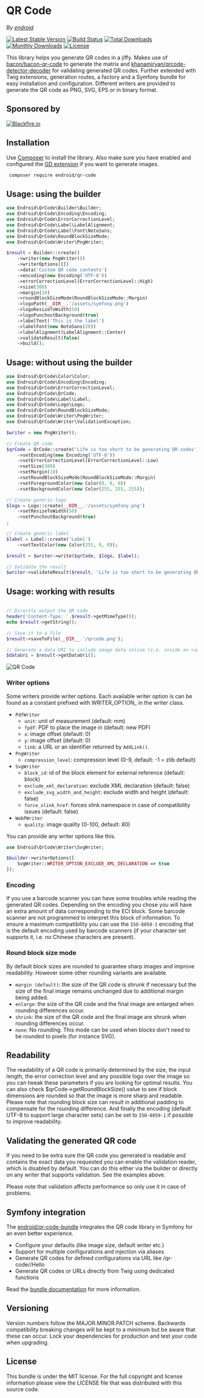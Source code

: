 # QR Code

*By [endroid](https://endroid.nl/)*

[![Latest Stable Version](http://img.shields.io/packagist/v/endroid/qr-code.svg)](https://packagist.org/packages/endroid/qr-code)
[![Build Status](https://github.com/endroid/qr-code/workflows/CI/badge.svg)](https://github.com/endroid/qr-code/actions)
[![Total Downloads](http://img.shields.io/packagist/dt/endroid/qr-code.svg)](https://packagist.org/packages/endroid/qr-code)
[![Monthly Downloads](http://img.shields.io/packagist/dm/endroid/qr-code.svg)](https://packagist.org/packages/endroid/qr-code)
[![License](http://img.shields.io/packagist/l/endroid/qr-code.svg)](https://packagist.org/packages/endroid/qr-code)

This library helps you generate QR codes in a jiffy. Makes use of [bacon/bacon-qr-code](https://github.com/Bacon/BaconQrCode)
to generate the matrix and [khanamiryan/qrcode-detector-decoder](https://github.com/khanamiryan/php-qrcode-detector-decoder)
for validating generated QR codes. Further extended with Twig extensions, generation routes, a factory and a
Symfony bundle for easy installation and configuration. Different writers are provided to generate the QR code
as PNG, SVG, EPS or in binary format.

## Sponsored by

[![Blackfire.io](assets/blackfire.png)](https://www.blackfire.io)

## Installation

Use [Composer](https://getcomposer.org/) to install the library. Also make sure you have enabled and configured the
[GD extension](https://www.php.net/manual/en/book.image.php) if you want to generate images.

``` bash
 composer require endroid/qr-code
```

## Usage: using the builder

```php
use Endroid\QrCode\Builder\Builder;
use Endroid\QrCode\Encoding\Encoding;
use Endroid\QrCode\ErrorCorrectionLevel;
use Endroid\QrCode\Label\LabelAlignment;
use Endroid\QrCode\Label\Font\NotoSans;
use Endroid\QrCode\RoundBlockSizeMode;
use Endroid\QrCode\Writer\PngWriter;

$result = Builder::create()
    ->writer(new PngWriter())
    ->writerOptions([])
    ->data('Custom QR code contents')
    ->encoding(new Encoding('UTF-8'))
    ->errorCorrectionLevel(ErrorCorrectionLevel::High)
    ->size(300)
    ->margin(10)
    ->roundBlockSizeMode(RoundBlockSizeMode::Margin)
    ->logoPath(__DIR__.'/assets/symfony.png')
    ->logoResizeToWidth(50)
    ->logoPunchoutBackground(true)
    ->labelText('This is the label')
    ->labelFont(new NotoSans(20))
    ->labelAlignment(LabelAlignment::Center)
    ->validateResult(false)
    ->build();
```

## Usage: without using the builder

```php
use Endroid\QrCode\Color\Color;
use Endroid\QrCode\Encoding\Encoding;
use Endroid\QrCode\ErrorCorrectionLevel;
use Endroid\QrCode\QrCode;
use Endroid\QrCode\Label\Label;
use Endroid\QrCode\Logo\Logo;
use Endroid\QrCode\RoundBlockSizeMode;
use Endroid\QrCode\Writer\PngWriter;
use Endroid\QrCode\Writer\ValidationException;

$writer = new PngWriter();

// Create QR code
$qrCode = QrCode::create('Life is too short to be generating QR codes')
    ->setEncoding(new Encoding('UTF-8'))
    ->setErrorCorrectionLevel(ErrorCorrectionLevel::Low)
    ->setSize(300)
    ->setMargin(10)
    ->setRoundBlockSizeMode(RoundBlockSizeMode::Margin)
    ->setForegroundColor(new Color(0, 0, 0))
    ->setBackgroundColor(new Color(255, 255, 255));

// Create generic logo
$logo = Logo::create(__DIR__.'/assets/symfony.png')
    ->setResizeToWidth(50)
    ->setPunchoutBackground(true)
;

// Create generic label
$label = Label::create('Label')
    ->setTextColor(new Color(255, 0, 0));

$result = $writer->write($qrCode, $logo, $label);

// Validate the result
$writer->validateResult($result, 'Life is too short to be generating QR codes');
```

## Usage: working with results

```php

// Directly output the QR code
header('Content-Type: '.$result->getMimeType());
echo $result->getString();

// Save it to a file
$result->saveToFile(__DIR__.'/qrcode.png');

// Generate a data URI to include image data inline (i.e. inside an <img> tag)
$dataUri = $result->getDataUri();
```

![QR Code](assets/example.png)

### Writer options

Some writers provide writer options. Each available writer option is can be
found as a constant prefixed with WRITER_OPTION_ in the writer class.

* `PdfWriter`
  * `unit`: unit of measurement (default: mm)
  * `fpdf`: PDF to place the image in (default: new PDF)
  * `x`: image offset (default: 0)
  * `y`: image offset (default: 0)
  * `link`: a URL or an identifier returned by `AddLink()`.
* `PngWriter`
  * `compression_level`: compression level (0-9, default: -1 = zlib default)
* `SvgWriter`
  * `block_id`: id of the block element for external reference (default: block)
  * `exclude_xml_declaration`: exclude XML declaration (default: false)
  * `exclude_svg_width_and_height`: exclude width and height (default: false)
  * `force_xlink_href`: forces xlink namespace in case of compatibility issues (default: false)
* `WebPWriter`
  * `quality`: image quality (0-100, default: 80)

You can provide any writer options like this.

```php
use Endroid\QrCode\Writer\SvgWriter;

$builder->writerOptions([
    SvgWriter::WRITER_OPTION_EXCLUDE_XML_DECLARATION => true
]);
```

### Encoding

If you use a barcode scanner you can have some troubles while reading the
generated QR codes. Depending on the encoding you chose you will have an extra
amount of data corresponding to the ECI block. Some barcode scanner are not
programmed to interpret this block of information. To ensure a maximum
compatibility you can use the `ISO-8859-1` encoding that is the default
encoding used by barcode scanners (if your character set supports it,
i.e. no Chinese characters are present).

### Round block size mode

By default block sizes are rounded to guarantee sharp images and improve
readability. However some other rounding variants are available.

* `margin (default)`: the size of the QR code is shrunk if necessary but the size
  of the final image remains unchanged due to additional margin being added.
* `enlarge`: the size of the QR code and the final image are enlarged when
  rounding differences occur.
* `shrink`: the size of the QR code and the final image are
  shrunk when rounding differences occur.
* `none`: No rounding. This mode can be used when blocks don't need to be rounded
  to pixels (for instance SVG).

## Readability

The readability of a QR code is primarily determined by the size, the input
length, the error correction level and any possible logo over the image so you
can tweak these parameters if you are looking for optimal results. You can also
check $qrCode->getRoundBlockSize() value to see if block dimensions are rounded
so that the image is more sharp and readable. Please note that rounding block
size can result in additional padding to compensate for the rounding difference.
And finally the encoding (default UTF-8 to support large character sets) can be
set to `ISO-8859-1` if possible to improve readability.

## Validating the generated QR code

If you need to be extra sure the QR code you generated is readable and contains
the exact data you requested you can enable the validation reader, which is
disabled by default. You can do this either via the builder or directly on any
writer that supports validation. See the examples above.

Please note that validation affects performance so only use it in case of problems.

## Symfony integration

The [endroid/qr-code-bundle](https://github.com/endroid/qr-code-bundle)
integrates the QR code library in Symfony for an even better experience.

* Configure your defaults (like image size, default writer etc.)
* Support for multiple configurations and injection via aliases
* Generate QR codes for defined configurations via URL like /qr-code/<config>/Hello
* Generate QR codes or URLs directly from Twig using dedicated functions

Read the [bundle documentation](https://github.com/endroid/qr-code-bundle)
for more information.

## Versioning

Version numbers follow the MAJOR.MINOR.PATCH scheme. Backwards compatibility
breaking changes will be kept to a minimum but be aware that these can occur.
Lock your dependencies for production and test your code when upgrading.

## License

This bundle is under the MIT license. For the full copyright and license
information please view the LICENSE file that was distributed with this source code.
